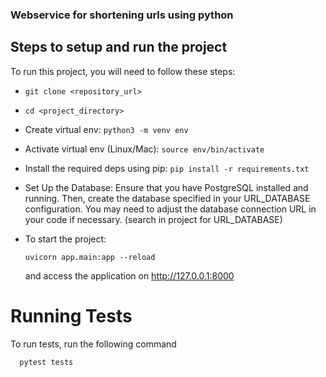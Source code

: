 
### Webservice for shortening urls using python



## Steps to setup and run the project

To run this project, you will need to follow these steps:


 - `git clone <repository_url>`
 - `cd <project_directory>`
 - Create virtual env:
     `python3 -m venv env`
 - Activate virtual env (Linux/Mac):
     `source env/bin/activate`

- Install the required deps using pip:
    `pip install -r requirements.txt` 

- Set Up the Database: Ensure that you have PostgreSQL installed and running. Then, create the database specified in your URL_DATABASE configuration. You may need to adjust the database connection URL in your code if necessary. (search in project for URL_DATABASE)

- To start the project:

   `uvicorn app.main:app --reload`

  and access the application on http://127.0.0.1:8000
    
# Running Tests

To run tests, run the following command

```bash
  pytest tests
```

